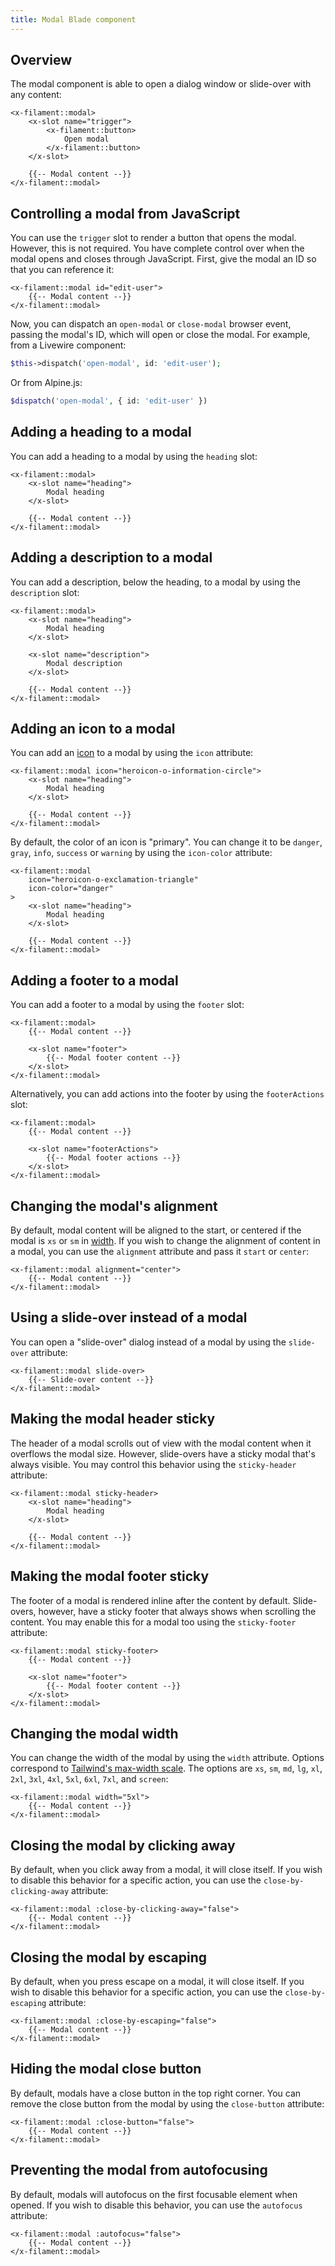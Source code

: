 ```yaml
---
title: Modal Blade component
---
```


## Overview

The modal component is able to open a dialog window or slide-over with any content:

```blade
<x-filament::modal>
    <x-slot name="trigger">
        <x-filament::button>
            Open modal
        </x-filament::button>
    </x-slot>

    {{-- Modal content --}}
</x-filament::modal>
```

## Controlling a modal from JavaScript

You can use the `trigger` slot to render a button that opens the modal. However, this is not required. You have complete control over when the modal opens and closes through JavaScript. First, give the modal an ID so that you can reference it:

```blade
<x-filament::modal id="edit-user">
    {{-- Modal content --}}
</x-filament::modal>
```

Now, you can dispatch an `open-modal` or `close-modal` browser event, passing the modal's ID, which will open or close the modal. For example, from a Livewire component:

```php
$this->dispatch('open-modal', id: 'edit-user');
```

Or from Alpine.js:

```php
$dispatch('open-modal', { id: 'edit-user' })
```

## Adding a heading to a modal

You can add a heading to a modal by using the `heading` slot:

```blade
<x-filament::modal>
    <x-slot name="heading">
        Modal heading
    </x-slot>

    {{-- Modal content --}}
</x-filament::modal>
```

## Adding a description to a modal

You can add a description, below the heading, to a modal by using the `description` slot:

```blade
<x-filament::modal>
    <x-slot name="heading">
        Modal heading
    </x-slot>

    <x-slot name="description">
        Modal description
    </x-slot>

    {{-- Modal content --}}
</x-filament::modal>
```

## Adding an icon to a modal

You can add an [icon](../styling/icons) to a modal by using the `icon` attribute:

```blade
<x-filament::modal icon="heroicon-o-information-circle">
    <x-slot name="heading">
        Modal heading
    </x-slot>

    {{-- Modal content --}}
</x-filament::modal>
```

By default, the color of an icon is "primary". You can change it to be `danger`, `gray`, `info`, `success` or `warning` by using the `icon-color` attribute:

```blade
<x-filament::modal
    icon="heroicon-o-exclamation-triangle"
    icon-color="danger"
>
    <x-slot name="heading">
        Modal heading
    </x-slot>

    {{-- Modal content --}}
</x-filament::modal>
```

## Adding a footer to a modal

You can add a footer to a modal by using the `footer` slot:

```blade
<x-filament::modal>
    {{-- Modal content --}}
    
    <x-slot name="footer">
        {{-- Modal footer content --}}
    </x-slot>
</x-filament::modal>
```

Alternatively, you can add actions into the footer by using the `footerActions` slot:

```blade
<x-filament::modal>
    {{-- Modal content --}}
    
    <x-slot name="footerActions">
        {{-- Modal footer actions --}}
    </x-slot>
</x-filament::modal>
```

## Changing the modal's alignment

By default, modal content will be aligned to the start, or centered if the modal is `xs` or `sm` in [width](#changing-the-modal-width). If you wish to change the alignment of content in a modal, you can use the `alignment` attribute and pass it `start` or `center`:

```blade
<x-filament::modal alignment="center">
    {{-- Modal content --}}
</x-filament::modal>
```

## Using a slide-over instead of a modal

You can open a "slide-over" dialog instead of a modal by using the `slide-over` attribute:

```blade
<x-filament::modal slide-over>
    {{-- Slide-over content --}}
</x-filament::modal>
```

## Making the modal header sticky

The header of a modal scrolls out of view with the modal content when it overflows the modal size. However, slide-overs have a sticky modal that's always visible. You may control this behavior using the `sticky-header` attribute:

```blade
<x-filament::modal sticky-header>
    <x-slot name="heading">
        Modal heading
    </x-slot>

    {{-- Modal content --}}
</x-filament::modal>
```

## Making the modal footer sticky

The footer of a modal is rendered inline after the content by default. Slide-overs, however, have a sticky footer that always shows when scrolling the content. You may enable this for a modal too using the `sticky-footer` attribute:

```blade
<x-filament::modal sticky-footer>
    {{-- Modal content --}}
    
    <x-slot name="footer">
        {{-- Modal footer content --}}
    </x-slot>
</x-filament::modal>
```

## Changing the modal width

You can change the width of the modal by using the `width` attribute. Options correspond to [Tailwind's max-width scale](https://tailwindcss.com/docs/max-width). The options are `xs`, `sm`, `md`, `lg`, `xl`, `2xl`, `3xl`, `4xl`, `5xl`, `6xl`, `7xl`, and `screen`:

```blade
<x-filament::modal width="5xl">
    {{-- Modal content --}}
</x-filament::modal>
```

## Closing the modal by clicking away

By default, when you click away from a modal, it will close itself. If you wish to disable this behavior for a specific action, you can use the `close-by-clicking-away` attribute:

```blade
<x-filament::modal :close-by-clicking-away="false">
    {{-- Modal content --}}
</x-filament::modal>
```

## Closing the modal by escaping

By default, when you press escape on a modal, it will close itself. If you wish to disable this behavior for a specific action, you can use the `close-by-escaping` attribute:

```blade
<x-filament::modal :close-by-escaping="false">
    {{-- Modal content --}}
</x-filament::modal>
```

## Hiding the modal close button

By default, modals have a close button in the top right corner. You can remove the close button from the modal by using the `close-button` attribute:

```blade
<x-filament::modal :close-button="false">
    {{-- Modal content --}}
</x-filament::modal>
```

## Preventing the modal from autofocusing

By default, modals will autofocus on the first focusable element when opened. If you wish to disable this behavior, you can use the `autofocus` attribute:

```blade
<x-filament::modal :autofocus="false">
    {{-- Modal content --}}
</x-filament::modal>
```
